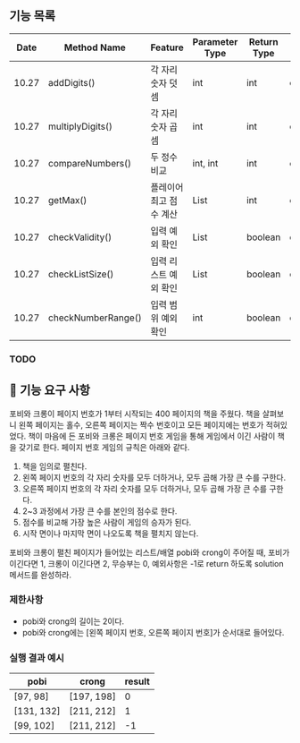 ## 기능 목록
| Date  | Method Name        | Feature       | Parameter Type | Return Type | Progress  |
|-------|--------------------|---------------|----------------|-------------|-----------|
| 10.27 | addDigits()        | 각 자리 숫자 덧셈    | int            | int         | committed |
| 10.27 | multiplyDigits()   | 각 자리 숫자 곱셈    | int            | int         | committed |
| 10.27 | compareNumbers()   | 두 정수 비교       | int, int       | int         | committed  |
| 10.27 | getMax()           | 플레이어 최고 점수 계산 | List<Integer>  | int         | committed |
| 10.27 | checkValidity()    | 입력 예외 확인      | List<Integer>  | boolean     |  committed |
| 10.27 | checkListSize()    | 입력 리스트 예외 확인  | List<Integer>  | boolean     |  committed |
| 10.27 | checkNumberRange() | 입력 범위 예외 확인   | int            | boolean     |  committed |

### TODO

## 🚀 기능 요구 사항

포비와 크롱이 페이지 번호가 1부터 시작되는 400 페이지의 책을 주웠다. 책을 살펴보니 왼쪽 페이지는 홀수, 오른쪽 페이지는 짝수 번호이고 모든 페이지에는 번호가 적혀있었다. 책이 마음에 든 포비와 크롱은 페이지 번호 게임을 통해 게임에서 이긴 사람이 책을 갖기로 한다. 페이지 번호 게임의 규칙은 아래와 같다.

1. 책을 임의로 펼친다.
2. 왼쪽 페이지 번호의 각 자리 숫자를 모두 더하거나, 모두 곱해 가장 큰 수를 구한다.
3. 오른쪽 페이지 번호의 각 자리 숫자를 모두 더하거나, 모두 곱해 가장 큰 수를 구한다.
4. 2~3 과정에서 가장 큰 수를 본인의 점수로 한다.
5. 점수를 비교해 가장 높은 사람이 게임의 승자가 된다.
6. 시작 면이나 마지막 면이 나오도록 책을 펼치지 않는다.

포비와 크롱이 펼친 페이지가 들어있는 리스트/배열 pobi와 crong이 주어질 때, 포비가 이긴다면 1, 크롱이 이긴다면 2, 무승부는 0, 예외사항은 -1로 return 하도록 solution 메서드를 완성하라.

### 제한사항

- pobi와 crong의 길이는 2이다.
- pobi와 crong에는 [왼쪽 페이지 번호, 오른쪽 페이지 번호]가 순서대로 들어있다.

### 실행 결과 예시

| pobi | crong | result |
| --- | --- | --- |
| [97, 98] | [197, 198] | 0 |
| [131, 132] | [211, 212] | 1 |
| [99, 102] | [211, 212] | -1 |



